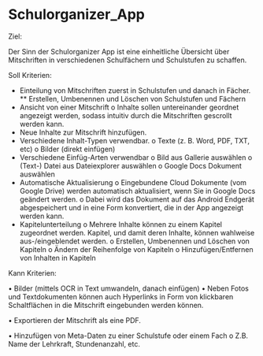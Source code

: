 # Schulorganizer_App

Ziel:
  
  Der Sinn der Schulorganizer App ist eine einheitliche Übersicht über Mitschriften
  in verschiedenen Schulfächern und Schulstufen zu schaffen. 
  
  
Soll Kriterien:

*	Einteilung von Mitschriften zuerst in Schulstufen und danach in Fächer.
 ** Erstellen, Umbenennen und Löschen von Schulstufen und Fächern
*	Ansicht von einer Mitschrift
  o	Inhalte sollen untereinander geordnet angezeigt werden, sodass intuitiv durch die Mitschriften gescrollt werden kann. 
*	Neue Inhalte zur Mitschrift hinzufügen. 
*	Verschiedene Inhalt-Typen verwendbar. 
  o	Texte (z. B. Word, PDF, TXT, etc)
  o	Bilder (direkt einfügen) 
*	Verschiedene Einfüg-Arten verwendbar
  o	Bild aus Gallerie auswählen
  o	(Text-) Datei aus Dateiexplorer auswählen
  o	Google Docs Dokument auswählen
*	Automatische Aktualisierung
  o	Eingebundene Cloud Dokumente (vom Google Drive) werden automatisch aktualisiert, wenn Sie in Google Docs geändert werden.
  o	Dabei wird das Dokument auf das Android Endgerät abgespeichert und in eine Form konvertiert, die in der App angezeigt werden kann. 
*	Kapitelunterteilung
  o	Mehrere Inhalte können zu einem Kapitel zugeordnet werden. Kapitel, und damit deren Inhalte, können wahlweise aus-/eingeblendet         werden. 
  o	Erstellen, Umbenennen und Löschen von Kapiteln
  o	Ändern der Reihenfolge von Kapiteln
  o	Hinzufügen/Entfernen von Inhalten in Kapiteln
  
  
  
Kann Kriterien:

•	Bilder (mittels OCR in Text umwandeln, danach einfügen)
•	Neben Fotos und Textdokumenten können auch Hyperlinks in Form von klickbaren Schaltflächen in die Mitschrift eingebunden werden     können.
 
•	Exportieren der Mitschrift als eine PDF.

•	Hinzufügen von Meta-Daten zu einer Schulstufe oder einem Fach
  o	Z.B. Name der Lehrkraft, Stundenanzahl, etc.

